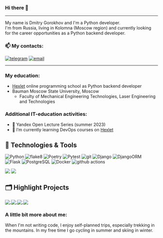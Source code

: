 ### Hi there 👋
---
 My name is Dmitry Gorokhov and I'm a Python developer.\
 I'm from Russia, living in Kolomna (Moscow region) and currently looking for the career opportunities as a Python backend developer. 

### 📫 My contacts: 
[![telegram](https://img.shields.io/badge/-telegram-0088cc?style=flat&logo=telegram&logoColor=white)](https://t.me/Diman_Gor)
[![email](https://img.shields.io/badge/-Gmail-c14438?style=flat&logo=Gmail&logoColor=white)](mailto:gorokhov86@gmail.com)

---
### My education:
-  [Hexlet](https://ru.hexlet.io/u/dmitry_gorokhov) online programming school as Python backend developer
- Bauman Moscow State University, Moscow
    - Faculty of Mechanical Engineering Technologies, Laser Engineering and Technologies

### Additional IT-education activities:
- 🌱 Yandex Open Lecture Series (summer 2023)
- 🌱 I’m currently learning DevOps courses on [Hexlet](https://ru.hexlet.io/u/dmitry_gorokhov)
## 🔧 Technologies & Tools

<p>

  <img alt="Python" src="https://img.shields.io/badge/-Python-3776AB?logo=python&logoColor=white" />
  <img alt="flake8" src="https://img.shields.io/badge/-flake8-FFA500?logo=python&logoColor=white" />
  <img alt="Poetry" src="https://img.shields.io/badge/-Poetry-347EFB?logo=python&logoColor=white" />
  <img alt="Pytest" src="https://img.shields.io/badge/-Pytest-0A9EDC?logo=pytest&logoColor=white" />
   <img alt="git" src="https://img.shields.io/badge/-Git-F05032?style=flat-square&logo=git&logoColor=white" />
    <img alt="Django" src="https://img.shields.io/badge/-Django-092E20?logo=django&logoColor=white" /> 
  <img alt="DjangoORM" src="https://img.shields.io/badge/-Django_ORM-092E20?logo=django&logoColor=white" />
   <img alt="Flask" src="https://img.shields.io/badge/-Flask-000000?logo=flask&logoColor=white" />
    <img alt="PostgreSQL" src="https://img.shields.io/badge/-PostgreSQL-336791?logo=postgresql&logoColor=white" />  
  <img alt="Docker" src="https://img.shields.io/badge/-Docker-46a2f1?style=flat-square&logo=docker&logoColor=white" />
  <img alt="github actions" src="https://img.shields.io/badge/-Github_Actions-2088FF?style=flat-square&logo=github-actions&logoColor=white" />

 
![](https://img.shields.io/badge/OS-Linux-informational?style=flat&logo=linux&logoColor=white&color=2bbc8a)
![](https://img.shields.io/badge/Editor-PyCharm-4682B4?style=flat&logo=pycharm&logoColor=white)


  ## 🗂️ Highlight Projects
<a href="https://github.com/DmGorokhov/Gendiff">
  <img align="center" src="https://github-readme-stats.vercel.app/api/pin/?username=DmGorokhov&repo=Gendiff&title_color=ffffff&text_color=c9cacc&icon_color=2bbc8a&bg_color=1d1f21" />
</a> 
<a href="https://github.com/DmGorokhov/Page-analyzer">
  <img align="center" src="https://github-readme-stats.vercel.app/api/pin/?username=DmGorokhov&repo=Page-analyzer&title_color=ffffff&text_color=c9cacc&icon_color=2bbc8a&bg_color=1d1f21" />
</a>  

<a href="https://github.com/DmGorokhov/python-project-52">
  <img align="center" src="https://github-readme-stats.vercel.app/api/pin/?username=DmGorokhov&repo=python-project-52&title_color=ffffff&text_color=c9cacc&icon_color=2bbc8a&bg_color=1d1f21" />
</a> 
<a href="https://github.com/DmGorokhov/Brain-games">
  <img align="center" src="https://github-readme-stats.vercel.app/api/pin/?username=DmGorokhov&repo=Brain-Games&title_color=ffffff&text_color=c9cacc&icon_color=2bbc8a&bg_color=1d1f21" />
</a>  


  ### A little bit more about me:
  When I'm not writing code, I enjoy self-planned trips, especially trekking in the mountains. In my free time I go cycling in summer and skiing in winter.
   
</p>

